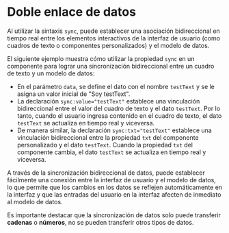 # Doble enlace de datos

Al utilizar la sintaxis `sync`, puede establecer una asociación bidireccional en tiempo real entre los elementos interactivos de la interfaz de usuario (como cuadros de texto o componentes personalizados) y el modelo de datos.

El siguiente ejemplo muestra cómo utilizar la propiedad `sync` en un componente para lograr una sincronización bidireccional entre un cuadro de texto y un modelo de datos:

- En el parámetro `data`, se define el dato con el nombre `testText` y se le asigna un valor inicial de "Soy testText".
- La declaración `sync:value="testText"` establece una vinculación bidireccional entre el valor del cuadro de texto y el dato `testText`. Por lo tanto, cuando el usuario ingresa contenido en el cuadro de texto, el dato `testText` se actualiza en tiempo real y viceversa.
- De manera similar, la declaración `sync:txt="testText"` establece una vinculación bidireccional entre la propiedad `txt` del componente personalizado y el dato `testText`. Cuando la propiedad `txt` del componente cambia, el dato `testText` se actualiza en tiempo real y viceversa.

A través de la sincronización bidireccional de datos, puede establecer fácilmente una conexión entre la interfaz de usuario y el modelo de datos, lo que permite que los cambios en los datos se reflejen automáticamente en la interfaz y que las entradas del usuario en la interfaz afecten de inmediato al modelo de datos.

Es importante destacar que la sincronización de datos solo puede transferir **cadenas** o **números**, no se pueden transferir otros tipos de datos.

<a href="../../publics/examples/sync/demo.html" preview demo></a>
<a href="../../publics/examples/sync/test-demo.html" main demo></a>
<a href="../../publics/examples/sync/custom-input.html" demo></a>

